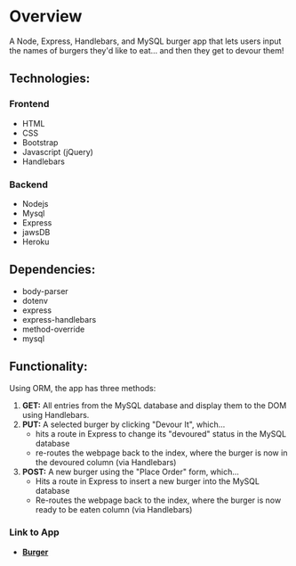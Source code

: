 # Overview
A Node, Express, Handlebars, and MySQL burger app that lets users input the names of burgers they'd like to eat... and then they get to devour them!

## Technologies:
### Frontend
* HTML
* CSS
* Bootstrap
* Javascript (jQuery)
* Handlebars
### Backend
* Nodejs
* Mysql
* Express
* jawsDB
* Heroku
## Dependencies:
* body-parser
* dotenv
* express
* express-handlebars
* method-override
* mysql

## Functionality:
Using ORM, the app has three methods:

1. **GET:** All entries from the MySQL database and display them to the DOM using Handlebars.
2. **PUT:** A selected burger by clicking "Devour It", which... 
   * hits a route in Express to change its "devoured" status in the MySQL database
   * re-routes the webpage back to the index, where the burger is now in the devoured column (via Handlebars)
3. **POST:** A new burger using the "Place Order" form, which... 
    * Hits a route in Express to insert a new burger into the MySQL database
    * Re-routes the webpage back to the index, where the burger is now ready to be eaten column (via Handlebars)

### Link to App
* <strong>[Burger](https://github.com/khanm1/burger)</strong>